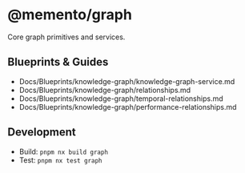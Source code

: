 # @memento/graph

Core graph primitives and services.

## Blueprints & Guides
- Docs/Blueprints/knowledge-graph/knowledge-graph-service.md
- Docs/Blueprints/knowledge-graph/relationships.md
- Docs/Blueprints/knowledge-graph/temporal-relationships.md
- Docs/Blueprints/knowledge-graph/performance-relationships.md

## Development
- Build: `pnpm nx build graph`
- Test: `pnpm nx test graph`
